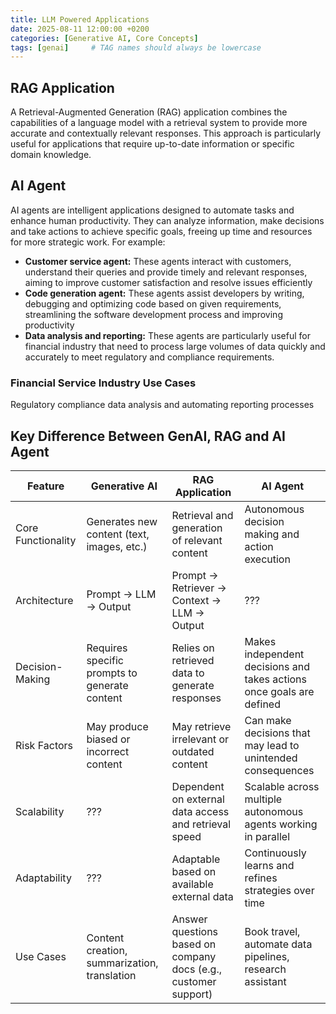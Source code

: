 ```yaml
---
title: LLM Powered Applications
date: 2025-08-11 12:00:00 +0200
categories: [Generative AI, Core Concepts]
tags: [genai]     # TAG names should always be lowercase
---
```


## RAG Application
A Retrieval-Augmented Generation (RAG) application combines the capabilities of a language model with a retrieval system to provide more accurate and contextually relevant responses. This approach is particularly useful for applications that require up-to-date information or specific domain knowledge.

## AI Agent
AI agents are intelligent applications designed to automate tasks and enhance human productivity. They can analyze information, make decisions and take actions to achieve specific goals, freeing up time and resources for more strategic work.
For example:
- **Customer service agent:** These agents interact with customers, understand their queries and provide timely and relevant responses, aiming to improve customer satisfaction and resolve issues efficiently
- **Code generation agent:** These agents assist developers by writing, debugging and optimizing code based on given requirements, streamlining the software development process and improving productivity
- **Data analysis and reporting:** These agents are particularly useful for financial industry that need to process large volumes of data quickly and accurately to meet regulatory and compliance requirements.

### Financial Service Industry Use Cases
Regulatory compliance data analysis and automating reporting processes

## Key Difference Between GenAI, RAG and AI Agent
| Feature            | Generative AI                                 | RAG Application                                                 | AI Agent                                                             |
|--------------------|-----------------------------------------------|-----------------------------------------------------------------|----------------------------------------------------------------------|
| Core Functionality | Generates new content (text, images, etc.)    | Retrieval and generation of relevant content                    | Autonomous decision making and action execution                      |  
| Architecture       | Prompt -> LLM -> Output                       | Prompt -> Retriever -> Context -> LLM -> Output                 | ???                                                                  |  
| Decision-Making    | Requires specific prompts to generate content | Relies on retrieved data to generate responses                  | Makes independent decisions and takes actions once goals are defined |
| Risk Factors       | May produce biased or incorrect content       | May retrieve irrelevant or outdated content                     | Can make decisions that may lead to unintended consequences          |
| Scalability        | ???                                           | Dependent on external data access and retrieval speed           | Scalable across multiple autonomous agents working in parallel       |
| Adaptability       | ???                                           | Adaptable based on available external data                      | Continuously learns and refines strategies over time                 |
| Use Cases          | Content creation, summarization, translation  | Answer questions based on company docs (e.g., customer support) | Book travel, automate data pipelines, research assistant             |



